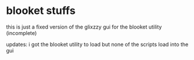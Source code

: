 # blooket stuffs
this is just a fixed version of the glixzzy gui for the blooket utility                                                                                    (incomplete)
                                                                    
updates:                                                                                                                                                   i got the blooket utility to load but none of the scripts load into the gui
